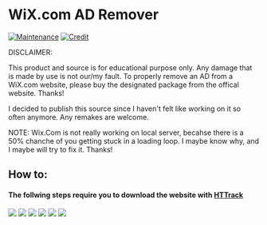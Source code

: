 # WiX.com AD Remover
 
 [![Maintenance](https://img.shields.io/badge/Maintained%3F-no-red.svg)](https://GitHub.com/MarvinTMavee/WiX-AdRemover/graphs/commit-activity)
 [![Credit](https://img.shields.io/badge/MadeBy-MaeveDevelopment-green.svg)](https://GitHub.com/MarvinTMavee)
 
DISCLAIMER:

This product and source is for educational purpose only. Any damage that is made by use is not our/my fault. To properly remove an AD from a WiX.com website, please buy the designated package from the offical website. Thanks!

I decided to publish this source since I haven't felt like working on it so often anymore. Any remakes are welcome.

NOTE: Wix.Com is not really working on local server, becahse there is a 50% chanche of you getting stuck in a loading loop.
I maybe know why, and I maybe will try to fix it. Thanks!

<h2>How to:</h2>

<h4><b>The follwing steps require you to download the website with <a href="https://www.httrack.com/page/2/en/index.html">HTTrack</a></b></h4>



<img src="https://maevedev.com/docs/step1.png">
<img src="https://maevedev.com/docs/step2.png">
<img src="https://maevedev.com/docs/step3.png">
<img src="https://maevedev.com/docs/step4.png">
<img src="https://maevedev.com/docs/step5.png">
<img src="https://maevedev.com/docs/step6.png">
